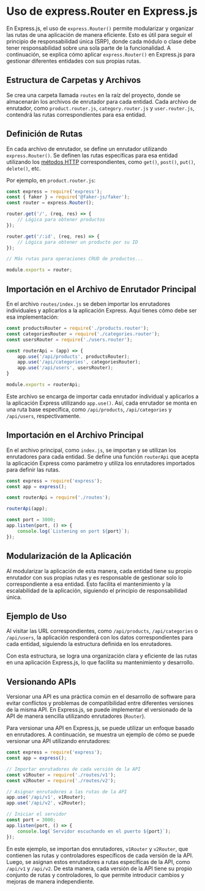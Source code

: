 # Uso de express.Router en Express.js

En Express.js, el uso de `express.Router()` permite modularizar y organizar las rutas de una aplicación de manera eficiente. Esto es útil para seguir el principio de responsabilidad única (SRP), donde cada módulo o clase debe tener responsabilidad sobre una sola parte de la funcionalidad. A continuación, se explica cómo aplicar `express.Router()` en Express.js para gestionar diferentes entidades con sus propias rutas.

## Estructura de Carpetas y Archivos

Se crea una carpeta llamada `routes` en la raíz del proyecto, donde se almacenarán los archivos de enrutador para cada entidad. Cada archivo de enrutador, como `product.router.js`, `category.router.js` y `user.router.js`, contendrá las rutas correspondientes para esa entidad.

## Definición de Rutas

En cada archivo de enrutador, se define un enrutador utilizando `express.Router()`. Se definen las rutas específicas para esa entidad utilizando los [métodos HTTP](../../ConceptosGenerales/Métodos%20HTTP.md) correspondientes, como `get()`, `post()`, `put()`, `delete()`, etc.

Por ejemplo, en `product.router.js`:

```javascript
const express = require('express');
const { faker } = require('@faker-js/faker');
const router = express.Router();

router.get('/', (req, res) => {
    // Lógica para obtener productos
});

router.get('/:id', (req, res) => {
    // Lógica para obtener un producto por su ID
});

// Más rutas para operaciones CRUD de productos...

module.exports = router;
```

## Importación en el Archivo de Enrutador Principal

En el archivo `routes/index.js` se deben importar los enrutadores individuales y aplicarlos a la aplicación Express. Aquí tienes cómo debe ser esa implementación:

```javascript
const productsRouter = require('./products.router');
const categoriesRouter = require('./categories.router');
const usersRouter = require('./users.router');

const routerApi = (app) => {
    app.use('/api/products', productsRouter);
    app.use('/api/categories', categoriesRouter);
    app.use('/api/users', usersRouter);
}

module.exports = routerApi;
```

Este archivo se encarga de importar cada enrutador individual y aplicarlos a la aplicación Express utilizando `app.use()`. Así, cada enrutador se monta en una ruta base específica, como `/api/products`, `/api/categories` y `/api/users`, respectivamente.
## Importación en el Archivo Principal

En el archivo principal, como `index.js`, se importan y se utilizan los enrutadores para cada entidad. Se define una función `routerApi` que acepta la aplicación Express como parámetro y utiliza los enrutadores importados para definir las rutas.

```javascript
const express = require('express');
const app = express();

const routerApi = require('./routes');

routerApi(app);

const port = 3000;
app.listen(port, () => {
    console.log(`Listening on port ${port}`);
});
```

## Modularización de la Aplicación

Al modularizar la aplicación de esta manera, cada entidad tiene su propio enrutador con sus propias rutas y es responsable de gestionar solo lo correspondiente a esa entidad. Esto facilita el mantenimiento y la escalabilidad de la aplicación, siguiendo el principio de responsabilidad única.

## Ejemplo de Uso

Al visitar las URL correspondientes, como `/api/products`, `/api/categories` o `/api/users`, la aplicación responderá con los datos correspondientes para cada entidad, siguiendo la estructura definida en los enrutadores.

Con esta estructura, se logra una organización clara y eficiente de las rutas en una aplicación Express.js, lo que facilita su mantenimiento y desarrollo.

## Versionando APIs

Versionar una API es una práctica común en el desarrollo de software para evitar conflictos y problemas de compatibilidad entre diferentes versiones de la misma API. En Express.js, se puede implementar el versionado de la API de manera sencilla utilizando enrutadores (`Router`).


Para versionar una API en Express.js, se puede utilizar un enfoque basado en enrutadores. A continuación, se muestra un ejemplo de cómo se puede versionar una API utilizando enrutadores:

```javascript
const express = require('express');
const app = express();

// Importar enrutadores de cada versión de la API
const v1Router = require('./routes/v1');
const v2Router = require('./routes/v2');

// Asignar enrutadores a las rutas de la API
app.use('/api/v1', v1Router);
app.use('/api/v2', v2Router);

// Iniciar el servidor
const port = 3000;
app.listen(port, () => {
    console.log(`Servidor escuchando en el puerto ${port}`);
});
```

En este ejemplo, se importan dos enrutadores, `v1Router` y `v2Router`, que contienen las rutas y controladores específicos de cada versión de la API. Luego, se asignan estos enrutadores a rutas específicas de la API, como `/api/v1` y `/api/v2`. De esta manera, cada versión de la API tiene su propio conjunto de rutas y controladores, lo que permite introducir cambios y mejoras de manera independiente.